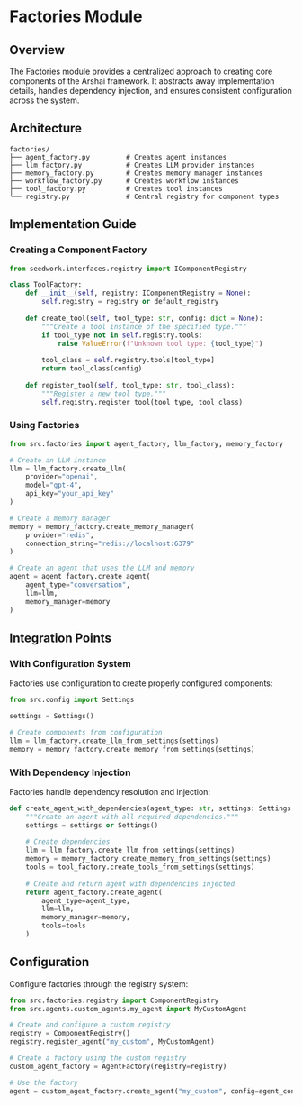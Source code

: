 # Factories Module

## Overview
The Factories module provides a centralized approach to creating core components of the Arshai framework. It abstracts away implementation details, handles dependency injection, and ensures consistent configuration across the system.

## Architecture
```
factories/
├── agent_factory.py         # Creates agent instances
├── llm_factory.py           # Creates LLM provider instances
├── memory_factory.py        # Creates memory manager instances
├── workflow_factory.py      # Creates workflow instances
├── tool_factory.py          # Creates tool instances
└── registry.py              # Central registry for component types
```

## Implementation Guide

### Creating a Component Factory

```python
from seedwork.interfaces.registry import IComponentRegistry

class ToolFactory:
    def __init__(self, registry: IComponentRegistry = None):
        self.registry = registry or default_registry
        
    def create_tool(self, tool_type: str, config: dict = None):
        """Create a tool instance of the specified type."""
        if tool_type not in self.registry.tools:
            raise ValueError(f"Unknown tool type: {tool_type}")
            
        tool_class = self.registry.tools[tool_type]
        return tool_class(config)
        
    def register_tool(self, tool_type: str, tool_class):
        """Register a new tool type."""
        self.registry.register_tool(tool_type, tool_class)
```

### Using Factories

```python
from src.factories import agent_factory, llm_factory, memory_factory

# Create an LLM instance
llm = llm_factory.create_llm(
    provider="openai",
    model="gpt-4",
    api_key="your_api_key"
)

# Create a memory manager
memory = memory_factory.create_memory_manager(
    provider="redis",
    connection_string="redis://localhost:6379"
)

# Create an agent that uses the LLM and memory
agent = agent_factory.create_agent(
    agent_type="conversation",
    llm=llm,
    memory_manager=memory
)
```

## Integration Points

### With Configuration System
Factories use configuration to create properly configured components:

```python
from src.config import Settings

settings = Settings()

# Create components from configuration
llm = llm_factory.create_llm_from_settings(settings)
memory = memory_factory.create_memory_from_settings(settings)
```

### With Dependency Injection
Factories handle dependency resolution and injection:

```python
def create_agent_with_dependencies(agent_type: str, settings: Settings = None):
    """Create an agent with all required dependencies."""
    settings = settings or Settings()
    
    # Create dependencies
    llm = llm_factory.create_llm_from_settings(settings)
    memory = memory_factory.create_memory_from_settings(settings)
    tools = tool_factory.create_tools_from_settings(settings)
    
    # Create and return agent with dependencies injected
    return agent_factory.create_agent(
        agent_type=agent_type,
        llm=llm,
        memory_manager=memory,
        tools=tools
    )
```

## Configuration
Configure factories through the registry system:

```python
from src.factories.registry import ComponentRegistry
from src.agents.custom_agents.my_agent import MyCustomAgent

# Create and configure a custom registry
registry = ComponentRegistry()
registry.register_agent("my_custom", MyCustomAgent)

# Create a factory using the custom registry
custom_agent_factory = AgentFactory(registry=registry)

# Use the factory
agent = custom_agent_factory.create_agent("my_custom", config=agent_config)
``` 